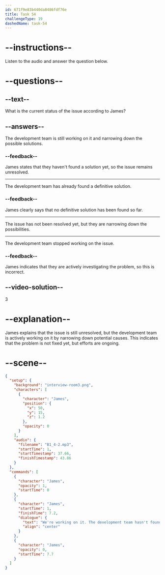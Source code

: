 ```yaml
---
id: 671f9e83b440da8486fdf76e
title: Task 54
challengeType: 19
dashedName: task-54
---
```


<!-- (Audio) James: We're working on it. The development team hasn't found a definitive solution yet, but they’re narrowing down the possibilities. -->

# --instructions--

Listen to the audio and answer the question below.

# --questions--

## --text--

What is the current status of the issue according to James?

## --answers--

The development team is still working on it and narrowing down the possible solutions.

### --feedback--

James states that they haven't found a solution yet, so the issue remains unresolved.

---

The development team has already found a definitive solution.

### --feedback--

James clearly says that no definitive solution has been found so far.

---

The issue has not been resolved yet, but they are narrowing down the possibilities.

---

The development team stopped working on the issue.

### --feedback--

James indicates that they are actively investigating the problem, so this is incorrect.

## --video-solution--

3

# --explanation--

James explains that the issue is still unresolved, but the development team is actively working on it by narrowing down potential causes. This indicates that the problem is not fixed yet, but efforts are ongoing.

# --scene--

```json
{
  "setup": {
    "background": "interview-room3.png",
    "characters": [
      {
        "character": "James",
        "position": {
          "x": 50,
          "y": 15,
          "z": 1.2
        },
        "opacity": 0
      }
    ],
    "audio": {
      "filename": "B1_4-2.mp3",
      "startTime": 1,
      "startTimestamp": 37.66,
      "finishTimestamp": 43.86
    }
  },
  "commands": [
    {
      "character": "James",
      "opacity": 1,
      "startTime": 0
    },
    {
      "character": "James",
      "startTime": 1,
      "finishTime": 7.2,
      "dialogue": {
        "text": "We're working on it. The development team hasn't found a definitive solution yet, but they're narrowing down the possibilities.",
        "align": "center"
      }
    },
    {
      "character": "James",
      "opacity": 0,
      "startTime": 7.7
    }
  ]
}
```
